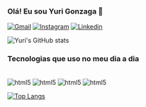 
### Olá! Eu sou Yuri Gonzaga 👋

[![Gmail](https://img.shields.io/badge/Gmail-D14836?style=for-the-badge&logo=gmail&logoColor=white)](https://mailto:contatoprofissionalyuri1@gmail.com)
[![Instagram](https://img.shields.io/badge/Instagram-E4405F?style=for-the-badge&logo=instagram&logoColor=white)](https://www.instagram.com/y12_souza/)
[![Linkedin](https://img.shields.io/badge/LinkedIn-0077B5?style=for-the-badge&logo=linkedin&logoColor=white)](https://www.linkedin.com/in/yuri-gonzaga-1811322a3/)

![Yuri's GitHub stats](https://github-readme-stats.vercel.app/api?username=Yuri-Gonzaga&show_icons=true&theme=radical)

### Tecnologias que uso no meu dia a dia 

<div syle="display: inline_block"><br/>
<img align="center" alt="html5" src="https://img.shields.io/badge/HTML5-E34F26?style=for-the-badge&logo=html5&logoColor=white" />
<img align="center" alt="html5" src="https://img.shields.io/badge/CSS3-1572B6?style=for-the-badge&logo=css3&logoColor=white" />
<img align="center" alt="html5" src="https://img.shields.io/badge/JavaScript-F7DF1E?style=for-the-badge&logo=javascript&logoColor=black" />
<img align="center" alt="html5" src="https://img.shields.io/badge/PHP-777BB4?style=for-the-badge&logo=php&logoColor=white" />

</div>

[![Top Langs](https://github-readme-stats.vercel.app/api/top-langs/?username=Yuri-Gonzaga&layout=pie)](https://github.com/anuraghazra/github-readme-stats)

